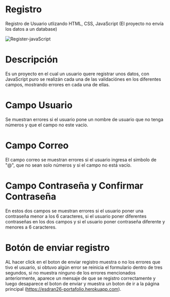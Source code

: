 # Registro
Registro de Usuario utlizando HTML, CSS, JavaScript (El proyecto no envía los datos a un database)

![Register-javaScript](https://user-images.githubusercontent.com/55358669/73221043-e6d0d180-412d-11ea-9ae3-f69fe40580a4.png)

# Descripción

Es un proyecto en el cual un usuario quere registrar unos datos, con JavaScript puro se realizán cada una de las validaciónes en los diferentes campos, mostrando errores en cada una de ellas.

# Campo Usuario
Se muestran errores si el usuario pone un nombre de usuario que no tenga números y que el campo no este vacío.

# Campo Correo
El campo correo se muestran errores si el usuario ingresa el simbolo de "@", que no sean solo números y si el campo no está vacío.

# Campo Contraseña y Confirmar Contraseña
En estos dos campos se muestran errores si el usuario poner una contraseña menor a los 6 caracteres, si el usuario poner diferentes contraseñas en los dos campos y si el usuario poner contraseña diferente y menores a 6 caracteres.

# Botón de enviar registro
AL hacer click en el boton de enviar registro muestra o no los errores que tivo el usuario, si obtuvo algún error se reinicia el formulario dentro de tres segundos, si no muestra ninguno de los errores mencionados anteriormente, aparece un mensaje de que se registro correctamente y luego desaparece el boton de enviar y muestra un boton de ir a la página principal (https://esdran26-portafolio.herokuapp.com).
